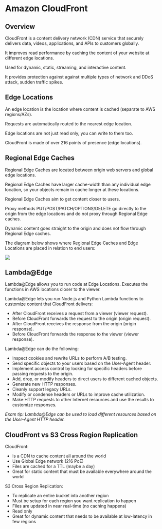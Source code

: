 # Amazon CloudFront

## Overview

CloudFront is a content delivery network (CDN) service that securely delivers data, videos, applications, and APIs to customers globally.

It improves read performance by caching the content of your website at different edge locations.

Used for dynamic, static, streaming, and interactive content.

It provides protection against against multiple types of network and DDoS attack, sudden traffic spikes.


## Edge Locations

An edge location is the location where content is cached (separate to AWS regions/AZs).

Requests are automatically routed to the nearest edge location.

Edge locations are not just read only, you can write to them too.

CloudFront is made of over 216 points of presence (edge locations).


## Regional Edge Caches

Regional Edge Caches are located between origin web servers and global edge locations.

Regional Edge Caches have larger cache-width than any individual edge location, so your objects remain in cache longer at these locations.

Regional Edge Caches aim to get content closer to users.

Proxy methods PUT/POST/PATCH/OPTIONS/DELETE go directly to the origin from the edge locations and do not proxy through Regional Edge caches.

Dynamic content goes straight to the origin and does not flow through Regional Edge caches.

The diagram below shows where Regional Edge Caches and Edge Locations are placed in relation to end users:

![](https://digitalcloud.training/wp-content/uploads/2022/01/amazon-cloudfront-edge-locations-and-regional-edge.jpeg)


## Lambda@Edge

Lambda@Edge allows you to run code at Edge Locations. Executes the functions in AWS locations closer to the viewer.

Lambda@Edge lets you run Node.js and Python Lambda functions to customize content that CloudFront delivers:
- After CloudFront receives a request from a viewer (viewer request).
- Before CloudFront forwards the request to the origin (origin request).
- After CloudFront receives the response from the origin (origin response).
- Before CloudFront forwards the response to the viewer (viewer response).

Lambda@Edge can do the following:

- Inspect cookies and rewrite URLs to perform A/B testing.
- Send specific objects to your users based on the User-Agent header.
- Implement access control by looking for specific headers before passing requests to the origin.
- Add, drop, or modify headers to direct users to different cached objects.
- Generate new HTTP responses.
- Cleanly support legacy URLs.
- Modify or condense headers or URLs to improve cache utilization.
- Make HTTP requests to other Internet resources and use the results to customize responses.

*Exam tip: Lambda@Edge can be used to load different resources based on the User-Agent HTTP header.*


## CloudFront vs S3 Cross Region Replication

CloudFront:
- Is a CDN to cache content all around the world
- Use Global Edge network (216 PoE)
- Files are cached for a TTL (maybe a day)
- Great for static content that must be available everywhere around the world

S3 Cross Region Replication:
- To replicate an entire bucket into another region
- Must be setup for each region you want replication to happen
- Files are updated in near real-time (no caching happens)
- Read only
- Great for dynamic content that needs to be available at low-latency in few regions
